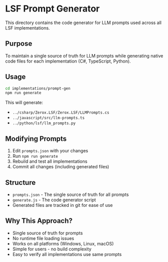 # LSF Prompt Generator

This directory contains the code generator for LLM prompts used across all LSF implementations.

## Purpose

To maintain a single source of truth for LLM prompts while generating native code files for each implementation (C#, TypeScript, Python).

## Usage

```bash
cd implementations/prompt-gen
npm run generate
```

This will generate:
- `../csharp/Zerox.LSF/Zerox.LSF/LLMPrompts.cs`
- `../javascript/src/llm-prompts.ts`
- `../python/lsf/llm_prompts.py`

## Modifying Prompts

1. Edit `prompts.json` with your changes
2. Run `npm run generate`
3. Rebuild and test all implementations
4. Commit all changes (including generated files)

## Structure

- `prompts.json` - The single source of truth for all prompts
- `generate.js` - The code generator script
- Generated files are tracked in git for ease of use

## Why This Approach?

- Single source of truth for prompts
- No runtime file loading issues
- Works on all platforms (Windows, Linux, macOS)
- Simple for users - no build complexity
- Easy to verify all implementations use same prompts